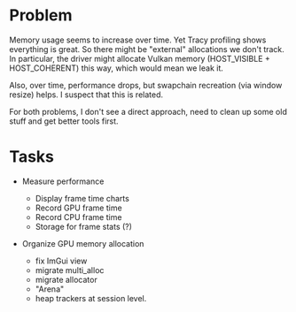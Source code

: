 # Problem

Memory usage seems to increase over time. Yet Tracy profiling shows everything is great.
So there might be "external" allocations we don't track. In particular, the driver might
allocate Vulkan memory (HOST_VISIBLE + HOST_COHERENT) this way, which would mean we leak it.

Also, over time, performance drops, but swapchain recreation (via window resize) helps.
I suspect that this is related.

For both problems, I don't see a direct approach, need to clean up some old stuff and get
better tools first.

# Tasks

- Measure performance
  - Display frame time charts
  - Record GPU frame time
  - Record CPU frame time
  - Storage for frame stats (?)

- Organize GPU memory allocation
  - fix ImGui view
  - migrate multi_alloc
  - migrate allocator
  - "Arena"
  - heap trackers at session level.
